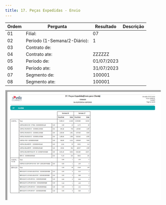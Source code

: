 ```yaml
---
title: 17. Peças Expedidas - Envio
---
```



Ordem | Pergunta | Resultado | Descrição
----- | -------- | --------- | ---------
01    |Filial: |07 |
02    |Período (1-Semana/2-Diário): |1 |
03    |Contrato de: | |
04    | Contrato ate:| ZZZZZZ|
05    |Período de: |01/07/2023 |
06    |Período ate: |31/07/2023 |
07    |Segmento de: |100001 |
08    |Segmento ate: | 100001|

![Alt text](image-4.png)
